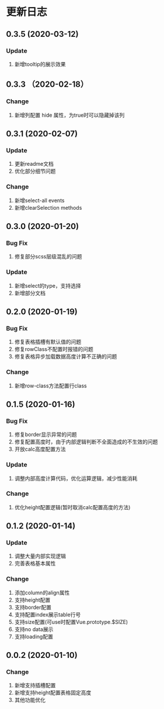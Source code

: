 # 更新日志

## 0.3.5  (2020-03-12)

### Update
1. 新增tooltip的展示效果


## 0.3.3 （2020-02-18）

### Change
1. 新增列配置 hide 属性，为true时可以隐藏掉该列


## 0.3.1 (2020-02-07)

### Update
1. 更新readme文档
2. 优化部分细节问题

### Change
1. 新增select-all events
2. 新增clearSelection methods


## 0.3.0 (2020-01-20)

### Bug Fix
1. 修复部分scss层级混乱的问题

### Update
1. 新增select的type，支持选择
2. 新增部分文档


## 0.2.0 (2020-01-19)

### Bug Fix
1. 修复表格插槽有默认值的问题
2. 修复rowClass不配置时报错的问题
3. 修复表格异步加载数据高度计算不正确的问题

### Change
1. 新增row-class方法配置行class


## 0.1.5 (2020-01-16)

### Bug Fix
1. 修复border显示异常的问题
2. 修复配置高度时，由于内部逻辑判断不全面造成的不生效的问题
3. 开放calc高度配置方法

### Update
1. 调整内部高度计算代码，优化运算逻辑，减少性能消耗

### Change
1. 优化height配置逻辑(暂时取消calc配置高度的方法)


## 0.1.2 (2020-01-14)

### Update
1. 调整大量内部实现逻辑
2. 完善表格基本属性

### Change
1. 添加column的align属性
2. 支持height配置
3. 支持border配置
4. 支持配置index展示table行号
5. 支持size配置(可use时配置Vue.prototype.$SIZE)
6. 支持no data展示
7. 支持loading配置


## 0.0.2 (2020-01-10)

### Change

1. 新增支持插槽配置
2. 新增支持height配置表格固定高度
3. 其他功能优化







